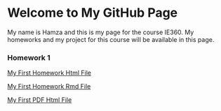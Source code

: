 # Welcome to My GitHub Page

My name is Hamza and this is my page for the course IE360. My homeworks and my project for this course will be available in this page. 

### Homework 1
[My First Homework Html File](https://github.com/BU-IE-360/spring24-hamzapamukcu/blob/main/Hamza-Pamukc%CC%A7u-HW1.html)

[My First Homework Rmd File](https://github.com/BU-IE-360/spring24-hamzapamukcu/blob/main/Hamza%20Pamukc%CC%A7u%20HW1.Rmd)

[My First PDF Html File](https://github.com/BU-IE-360/spring24-hamzapamukcu/blob/main/Hamza-Pamukc%CC%A7u-HW1.pdf)
